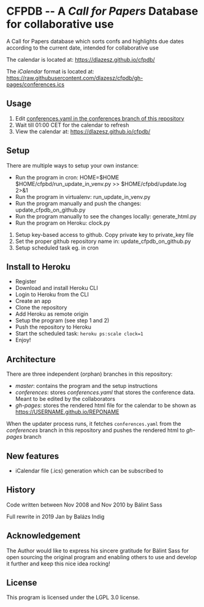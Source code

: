 # CFPDB -- A _Call for Papers_ Database for collaborative use
A Call for Papers database which sorts confs and highlights due dates according to the current date, intended for collaborative use

The calendar is located at: https://dlazesz.github.io/cfpdb/

The _iCalendar_ format is located at: https://raw.githubusercontent.com/dlazesz/cfpdb/gh-pages/conferences.ics


## Usage

1) Edit [conferences.yaml in the conferences branch of this repository](https://github.com/dlazesz/cfpdb/blob/conferences/conferences.yaml)
2) Wait till 01:00 CET for the calendar to refresh
3) View the calendar at: https://dlazesz.github.io/cfpdb/

## Setup

There are multiple ways to setup your own instance:

- Run the program in cron: HOME=$HOME $HOME/cfpbd/run_update_in_venv.py >> $HOME/cfpbd/update.log 2>&1
- Run the program in virtualenv: run_update_in_venv.py
- Run the program manually and push the changes: update_cfpdb_on_github.py
- Run the program manually to see the changes locally: generate_html.py
- Run the program on Heroku: clock.py

1. Setup key-based access to github. Copy private key to private_key file
2. Set the proper github repository name in: update_cfpdb_on_github.py
3. Setup scheduled task eg. in cron

## Install to Heroku

  - Register
  - Download and install Heroku CLI
  - Login to Heroku from the CLI
  - Create an app
  - Clone the repository
  - Add Heroku as remote origin
  - Setup the program (see step 1 and 2)
  - Push the repository to Heroku
  - Start the scheduled task: `heroku ps:scale clock=1`
  - Enjoy!

## Architecture

There are three independent (orphan) branches in this repository:

- _master_: contains the program and the setup instructions
- _conferences_: stores _conferences.yaml_ that stores the conference data. Meant to be edited by the collaborators
- _gh-pages_: stores the rendered html file for the calendar to be shown as https://USERNAME.github.io/REPONAME

When the updater process runs, it fetches `conferences.yaml` from the _conferences_ branch in this repository and pushes the rendered html to _gh-pages_ branch

## New features

- iCalendar file (.ics) generation which can be subscribed to

## History
Code written between Nov 2008 and Nov 2010 by Bálint Sass

Full rewrite in 2019 Jan by Balázs Indig

## Acknowledgement

The Author would like to express his sincere gratitude for Bálint Sass for open sourcing the original program and enabling others to use and develop it further and keep this nice idea rocking!

## License

This program is licensed under the LGPL 3.0 license.

